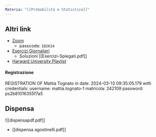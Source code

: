 ```yaml
---
Materia: "[[Probabilità e Statistica]]"
---
```


## Altri link
- [Zoom](https://unitn.zoom.us/j/81600495057)
	- passcode: ```182614```
- [Esercizi Giornalieri](http://datascience.maths.unitn.it/ocpu/library/psDoexercises/www/)
	- Soluzioni [[Esercizi-Spiegati.pdf]]
- [Harward University Playlist](https://youtube.com/playlist?list=PL2SOU6wwxB0uwwH80KTQ6ht66KWxbzTIo&si=YD04zVN5oD7zB1HF)
#### Registrazione 
REGISTRATION OF Mattia Tognato
in date: 2024-03-13 09:35:05.179
with credentials:
username:  mattia.tognato-1
matricola:  242109 
password:  ps2b81016355f7a5

## Dispensa
![[dispensapdf.pdf]]

- [[dispensa agostinelli.pdf]]